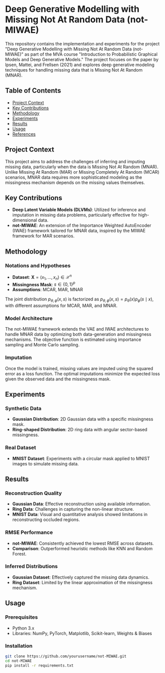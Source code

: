 # Deep Generative Modelling with Missing Not At Random Data (not-MIWAE)

This repository contains the implementation and experiments for the project "Deep Generative Modelling with Missing Not At Random Data (not-MIWAE)" as part of the MVA course "Introduction to Probabilistic Graphical Models and Deep Generative Models." The project focuses on the paper by Ipsen, Mattei, and Frellsen (2021) and explores deep generative modeling techniques for handling missing data that is Missing Not At Random (MNAR).

## Table of Contents

- [Project Context](#project-context)
- [Key Contributions](#key-contributions)
- [Methodology](#methodology)
- [Experiments](#experiments)
- [Results](#results)
- [Usage](#usage)
- [References](#references)

## Project Context

This project aims to address the challenges of inferring and imputing missing data, particularly when the data is Missing Not At Random (MNAR). Unlike Missing At Random (MAR) or Missing Completely At Random (MCAR) scenarios, MNAR data requires more sophisticated modeling as the missingness mechanism depends on the missing values themselves.

## Key Contributions

- **Deep Latent Variable Models (DLVMs)**: Utilized for inference and imputation in missing data problems, particularly effective for high-dimensional data.
- **not-MIWAE**: An extension of the Importance Weighted AutoEncoder (IWAE) framework tailored for MNAR data, inspired by the MIWAE framework for MAR scenarios.

## Methodology

### Notations and Hypotheses

- **Dataset**: $\mathbf{X} = (x_1, \ldots, x_n) \in \mathcal{X}^n$
- **Missingness Mask**: $s \in \{0,1\}^p$
- **Assumptions**: MCAR, MAR, MNAR

The joint distribution $p_{\theta, \phi}(x, s)$ is factorized as $p_{\theta, \phi}(x, s) = p_{\theta}(x) p_{\phi}(s \mid x)$, with different assumptions for MCAR, MAR, and MNAR.

### Model Architecture

The not-MIWAE framework extends the VAE and IWAE architectures to handle MNAR data by optimizing both data-generation and missingness mechanisms. The objective function is estimated using importance sampling and Monte Carlo sampling.

### Imputation

Once the model is trained, missing values are imputed using the squared error as a loss function. The optimal imputations minimize the expected loss given the observed data and the missingness mask.

## Experiments

### Synthetic Data

- **Gaussian Distribution**: 2D Gaussian data with a specific missingness mask.
- **Ring-shaped Distribution**: 2D ring data with angular sector-based missingness.

### Real Dataset

- **MNIST Dataset**: Experiments with a circular mask applied to MNIST images to simulate missing data.

## Results

### Reconstruction Quality

- **Gaussian Data**: Effective reconstruction using available information.
- **Ring Data**: Challenges in capturing the non-linear structure.
- **MNIST Data**: Visual and quantitative analysis showed limitations in reconstructing occluded regions.

### RMSE Performance

- **not-MIWAE**: Consistently achieved the lowest RMSE across datasets.
- **Comparison**: Outperformed heuristic methods like KNN and Random Forest.

### Inferred Distributions

- **Gaussian Dataset**: Effectively captured the missing data dynamics.
- **Ring Dataset**: Limited by the linear approximation of the missingness mechanism.

## Usage

### Prerequisites

- Python 3.x
- Libraries: NumPy, PyTorch, Matplotlib, Scikit-learn, Weights & Biases

### Installation

```bash
git clone https://github.com/yourusername/not-MIWAE.git
cd not-MIWAE
pip install -r requirements.txt
